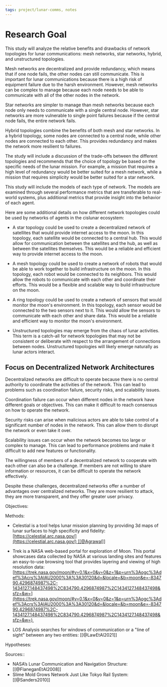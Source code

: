 ```yaml
---
tags: project/lunar-comms, notes
---
```

# Research Goal

This study will analyze the relative benefits and drawbacks of network topologies for lunar communications: mesh networks, star networks, hybrid, and unstructured topologies.

Mesh networks are decentralized and provide redundancy, which means that if one node fails, the other nodes can still communicate. This is important for lunar communications because there is a high risk of equipment failure due to the harsh environment. However, mesh networks can be complex to manage because each node needs to be able to communicate with all of the other nodes in the network.

Star networks are simpler to manage than mesh networks because each node only needs to communicate with a single central node. However, star networks are more vulnerable to single point failures because if the central node fails, the entire network fails.

Hybrid topologies combine the benefits of both mesh and star networks. In a hybrid topology, some nodes are connected to a central node, while other nodes are connected to each other. This provides redundancy and makes the network more resilient to failures.

The study will include a discussion of the trade-offs between the different topologies and recommends that the choice of topology be based on the specific needs of the lunar mission. For example, a mission that requires a high level of redundancy would be better suited for a mesh network, while a mission that requires simplicity would be better suited for a star network.

This study will include the models of each type of network. The models are examined through several performance metrics that are transferable to real-world systems, plus additional metrics that provide insight into the behavior of each agent.

Here are some additional details on how different network topologies could be used by networks of agents in the cislunar ecosystem:

- A star topology could be used to create a decentralized network of satellites that would provide internet access to the moon. In this topology, each satellite would be connected to a central hub. This would allow for communication between the satellites and the hub, as well as between the satellites themselves. This would be a reliable and efficient way to provide internet access to the moon.
    
- A mesh topology could be used to create a network of robots that would be able to work together to build infrastructure on the moon. In this topology, each robot would be connected to its neighbors. This would allow the robots to communicate with each other and coordinate their efforts. This would be a flexible and scalable way to build infrastructure on the moon.
    
- A ring topology could be used to create a network of sensors that would monitor the moon's environment. In this topology, each sensor would be connected to the two sensors next to it. This would allow the sensors to communicate with each other and share data. This would be a reliable and efficient way to monitor the moon's environment.
    
- Unstructured topologies may emerge from the chaos of lunar activities. This term is a catch-all for network topologies that may not be consistent or deliberate with respect to the arrangement of connections between nodes. Unstructured topologies will likely emerge naturally as lunar actors interact.
    

## Focus on Decentralized Network Architectures

Decentralized networks are difficult to operate because there is no central authority to coordinate the activities of the network. This can lead to problems such as coordination failure, security risks, and scalability issues.

Coordination failure can occur when different nodes in the network have different goals or objectives. This can make it difficult to reach consensus on how to operate the network.

Security risks can arise when malicious actors are able to take control of a significant number of nodes in the network. This can allow them to disrupt the network or even take it over.

Scalability issues can occur when the network becomes too large or complex to manage. This can lead to performance problems and make it difficult to add new features or functionality.

The willingness of members of a decentralized network to cooperate with each other can also be a challenge. If members are not willing to share information or resources, it can be difficult to operate the network effectively.

Despite these challenges, decentralized networks offer a number of advantages over centralized networks. They are more resilient to attack, they are more transparent, and they offer greater user privacy.

  

Objectives:

  

Methods:

- Celestial is a tool helps lunar mission planning by providing 3d maps of lunar surfaces to high specificity and fidelity: [https://celestial.arc.nasa.gov/](https://celestial.arc.nasa.gov/) [[@Agrawal]]
    
- Trek is a NASA web-based portal for exploration of Moon. This portal showcases data collected by NASA at various landing sites and features an easy-to-use browsing tool that provides layering and viewing of high resolution data: [https://trek.nasa.gov/moon/#v=0.1&x=0&y=0&z=1&p=urn%3Aogc%3Adef%3Acrs%3AIAU2000%3A%3A30120&d=&locale=&b=moon&e=-834790.4296874987%2C-1434127.148437498%2C834790.4296874987%2C1434127.148437498&sfz=&w=](https://trek.nasa.gov/moon/#v=0.1&x=0&y=0&z=1&p=urn%3Aogc%3Adef%3Acrs%3AIAU2000%3A%3A30120&d=&locale=&b=moon&e=-834790.4296874987%2C-1434127.148437498%2C834790.4296874987%2C1434127.148437498&sfz=&w=) 
    
- LOS Analysis searches for windows of communication or a "line of sight" between any two entities: [[@LawEtAl2021]]
    

Hypotheses:

  

Sources::

- NASA’s Lunar Communication and Navigation Structure: [[@FlaneganEtAl2008]]
- Slime Mold Grows Network Just Like Tokyo Rail System: [[@Sanders2010]]